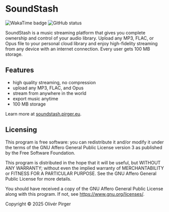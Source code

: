 # SoundStash

![WakaTime badge](https://hackatime-badge.hackclub.com/U078A5HKZ9D/soundstash) ![GitHub status](https://img.shields.io/github/checks-status/4f48/soundstash/main)

SoundStash is a music streaming platform that gives you complete ownership and control of your audio library. Upload any MP3, FLAC, or Opus file to your personal cloud library and enjoy high-fidelity streaming from any device with an internet connection. Every user gets 100 MB storage.

## Features

- high quality streaming, no compression
- upload any MP3, FLAC, and Opus
- stream from anywhere in the world
- export music anytime
- 100 MB storage

Learn more at [soundstash.pirger.eu](https://soundstash.pirger.eu).

## Licensing

This program is free software: you can redistribute it and/or modify it under the terms of the GNU Affero General Public License version 3 as published by the Free Software Foundation.

This program is distributed in the hope that it will be useful, but WITHOUT ANY WARRANTY; without even the implied warranty of MERCHANTABILITY or FITNESS FOR A PARTICULAR PURPOSE. See the GNU Affero General Public License for more details.

You should have received a copy of the GNU Affero General Public License along with this program. If not, see <https://www.gnu.org/licenses/>.

Copyright © 2025 Olivér Pirger
